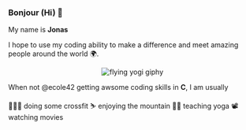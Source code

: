 ### Bonjour (Hi) 👋

My name is **Jonas**

I hope to use my coding ability to make a difference and meet amazing people around the world 🌍.


<p align="center">
  <img src="https://user-images.githubusercontent.com/72163711/143255500-b1d423c9-b110-43ae-9d63-2c50d71ff1f7.gif" alt="flying yogi giphy"/>
</p>


When not @ecole42 getting awsome coding skills in **C**, I am usually

🏋🏼‍♂️ doing some crossfit
⛷ enjoying the mountain
🧘‍♂️ teaching yoga
📽 watching movies
